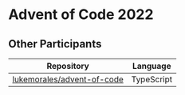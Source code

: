 # Advent of Code 2022

## Other Participants

| Repository                                                                                 | Language   |
| ------------------------------------------------------------------------------------------ | ---------- |
| [lukemorales/advent-of-code](https://github.com/lukemorales/advent-of-code/tree/main/2022) | TypeScript |
